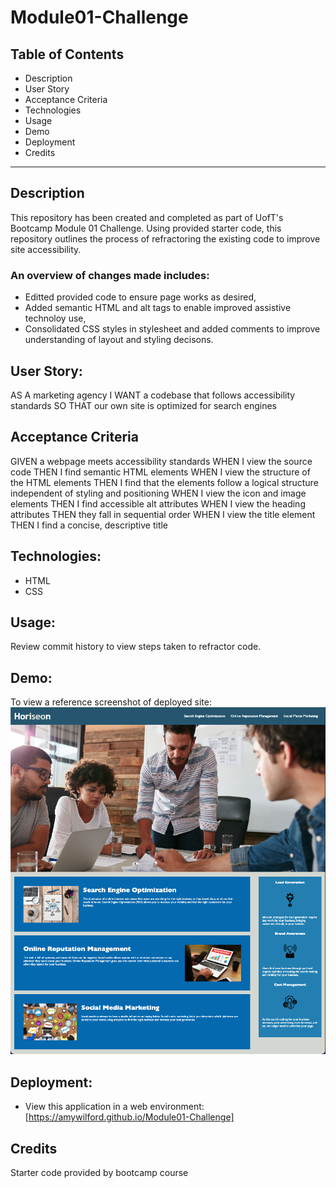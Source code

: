 # Module01-Challenge

## Table of Contents

- Description
- User Story
- Acceptance Criteria
- Technologies
- Usage
- Demo
- Deployment
- Credits

---

## Description

This repository has been created and completed as part of UofT's Bootcamp Module 01 Challenge. Using provided starter code, this repository outlines the process of refractoring the existing code to improve site accessibility.

### An overview of changes made includes:

- Editted provided code to ensure page works as desired,
- Added semantic HTML and alt tags to enable improved assistive technoloy use,
- Consolidated CSS styles in stylesheet and added comments to improve understanding of layout and styling decisons.

## User Story:

AS A marketing agency
I WANT a codebase that follows accessibility standards
SO THAT our own site is optimized for search engines

## Acceptance Criteria

GIVEN a webpage meets accessibility standards
WHEN I view the source code
THEN I find semantic HTML elements
WHEN I view the structure of the HTML elements
THEN I find that the elements follow a logical structure independent of styling and positioning
WHEN I view the icon and image elements
THEN I find accessible alt attributes
WHEN I view the heading attributes
THEN they fall in sequential order
WHEN I view the title element
THEN I find a concise, descriptive title

## Technologies:

- HTML
- CSS

## Usage:

Review commit history to view steps taken to refractor code.

## Demo:

To view a reference screenshot of deployed site: <img src="assets/images/Module01-Challenge-Demo-Image.png" alt="Deployed Horiseon site" />

## Deployment:

- View this application in a web environment: [https://amywilford.github.io/Module01-Challenge]

## Credits

Starter code provided by bootcamp course
